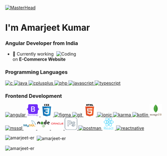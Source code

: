 [![MasterHead](https://blogger.googleusercontent.com/img/b/R29vZ2xl/AVvXsEgREJsCxBnjxB_XW2mu1YgaCVeDU7W6Mtf3-IdSfIMMCQJltyQ-MDojhspA4AImqwxax2bPvzbdSnBJKQaXPHdudVF6vJFztWQ14H9gfkMfJnDix8vkQTnImpTTSbjRCxbkRk8epj6d7xy9EEYkLFd3F31FGnz07mLnRVGC3pLhRw8y3K9ehB08wH-7SE74/s1600/Amarjeet%20Kumar.png)](https://amarjeet-er)

<h1 align="left">I'm Amarjeet Kumar</h1>
<h3 align="left">Angular Developer from India</h3>
<img align="right" alt="Coding" width="340" src="https://media.licdn.com/dms/image/D5603AQGo3Thg09geHg/profile-displayphoto-shrink_400_400/0/1703704807648?e=1719446400&v=beta&t=6epCIeibpUst86pJxnK8dpLdYAjKQzuwi55Sp-22GCc">


- 🔭 Currently working on **E-Commerce Website**

<p align="left"></p>
<h3 align="left">Programming Languages</h3>
<p align="left">
    <a href="https://www.cprogramming.com/" target="_blank" rel="noreferrer">
        <img src="https://blogger.googleusercontent.com/img/b/R29vZ2xl/AVvXsEhi5WwLvp-7HqBU2su6Px1ysDzStyVYY2YVJycYUSb3xw-MalCmD3JRoy7crtz2ARhVM6a62A7VHb66W9FVVQRXFJCuXAP5Euu030SSR4JCgDJX4_AGVesP6vrK3jjo7kJ8EGtktVMjA-wM62w1YiPSPdRbJY6sGWPpksVRddPt3MvYMX_IUJGYhhGIQxwX/s320/C-Programming.png"
            alt="c" width="150" height="50" />
    </a>
    <a href="https://www.java.com" target="_blank" rel="noreferrer">
        <img src="https://blogger.googleusercontent.com/img/b/R29vZ2xl/AVvXsEhNaKMrN2Tb90-yqv3O_VarCWMmXwx9z_1E5oCDOERILEn7nTre0V-fNJ8kFJd_2TzBGTyElT8ojjT3RZRxav8HZuIrOYXizbNp09ZWuihdGxAVm2TfMBJf0CeKi2LtuaJQIGb_x4boEeCpdLGHwvZ0Ov87fe68xnAxyuVAjOoNulUBM1PAyMdjavwnUAuY/s320/java-Programming.png"
            alt="java" width="150" height="50" />
    </a>
    <a href="https://www.w3schools.com/cpp/" target="_blank" rel="noreferrer">
        <img src="https://blogger.googleusercontent.com/img/b/R29vZ2xl/AVvXsEhbMCIyBiAGXCn1h0qrO-pbbUhAMO-58Fw9vSgeOEbIyKaaas6tB_RgHqXB_iyN2Ir1Tt0eR42nkZ9P3Eib8IiYVm22hTK7tOmV53YYVOYME3JJKnm60CC1t7wCIfrRn4hNwQE9AItqLpR32lgbQO3Uc9-o-5yS91c9WhDM2RxTvAXjmkr5ezwkXWmOQPRx/s320/C++-Programming.png"
            alt="cplusplus" width="150" height="50" />
    </a>
    <a href="https://www.php.net" target="_blank" rel="noreferrer">
        <img src="https://blogger.googleusercontent.com/img/b/R29vZ2xl/AVvXsEixnjx23CXHpgTRFf2MtrF7URm4qUsXZkCh_UT_yPeTvqXR667MdKDRyLRqjeGX7qc5W2lm7-4QFDsgrmpolaV3Cfi1t3-s1SRxi-HsKHSaWtQIq_OHgm0rsqL2AyaPvM5Hoiva7lB38ki12xHkF8eOvo5JaZHcIiyN6ZS3VXy0YPy1uwqsUrRmuywOyo9M/s200/php-Programming.png"
            alt="php" width="150" height="50" />
    </a>
    <a href="https://developer.mozilla.org/en-US/docs/Web/JavaScript" target="_blank" rel="noreferrer">
        <img src="https://blogger.googleusercontent.com/img/b/R29vZ2xl/AVvXsEij40NUJowjpcRUBnw6SjU56u5gUmZFaggl3vmJjl1CHHM5wQv9Imo_iOcfABRXcyEY0b0CQuHU04pMRS1GcviSaQ7HZwmJlh3NCWlWGqX09F0kDbCvoIv-DreTS6mr2irsx_DhKoO99zKke0alFk9ILDT7EmH7n77AQGly3E-kaRyPhpB3DYdRzYiOITMM/s200/js-Programming.png"
            alt="javascript" width="150" height="50" />
    </a>
    <a href="https://www.typescriptlang.org/" target="_blank" rel="noreferrer">
        <img src="https://blogger.googleusercontent.com/img/b/R29vZ2xl/AVvXsEjFzTU6yakVbkUad7E-7v_L942fWAmbiJm4ugQBWRWdxrhF-Z0xw4p2v5h7YKxGzW2F4AUCaYXskg2QG7kZJ8EJTCWg1qr00rwZOna7xBGelPamwnbYdt5rSYOCRPLFyV4Dk58NXDt4z8VHnMw3W_9HbdEedcShRnLTVtCNUPnV6dF4ireoaerZ1dyiGptS/s200/ts-Programming.png"
            alt="typescript" width="150" height="50" />
    </a>
<h3 align="left">Frontend Development</h3>
<a href="https://angular.io" target="_blank" rel="noreferrer">
    <img src="https://angular.io/assets/images/logos/angular/angular.svg" alt="angular" width="40" height="40" />
</a>
<a href="https://getbootstrap.com" target="_blank" rel="noreferrer">
    <img src="https://raw.githubusercontent.com/devicons/devicon/master/icons/bootstrap/bootstrap-plain-wordmark.svg"
        alt="bootstrap" width="40" height="40" />
</a>

<a href="https://www.w3schools.com/css/" target="_blank" rel="noreferrer">
    <img src="https://raw.githubusercontent.com/devicons/devicon/master/icons/css3/css3-original-wordmark.svg"
        alt="css3" width="40" height="40" />
</a>
<a href="https://www.figma.com/" target="_blank" rel="noreferrer">
    <img src="https://www.vectorlogo.zone/logos/figma/figma-icon.svg" alt="figma" width="40" height="40" />
</a>
<a href="https://git-scm.com/" target="_blank" rel="noreferrer">
    <img src="https://www.vectorlogo.zone/logos/git-scm/git-scm-icon.svg" alt="git" width="40" height="40" /> </a>
<a href="https://www.w3.org/html/" target="_blank" rel="noreferrer">
    <img src="https://raw.githubusercontent.com/devicons/devicon/master/icons/html5/html5-original-wordmark.svg"
        alt="html5" width="40" height="40" />
</a>
<a href="https://ionicframework.com" target="_blank" rel="noreferrer">
    <img src="https://upload.wikimedia.org/wikipedia/commons/d/d1/Ionic_Logo.svg" alt="ionic" width="40" height="40" />
</a>

<a href="https://karma-runner.github.io/latest/index.html" target="_blank" rel="noreferrer">
    <img src="https://raw.githubusercontent.com/detain/svg-logos/780f25886640cef088af994181646db2f6b1a3f8/svg/karma.svg"
        alt="karma" width="40" height="40" />
</a>
<a href="https://kotlinlang.org" target="_blank" rel="noreferrer">
    <img src="https://www.vectorlogo.zone/logos/kotlinlang/kotlinlang-icon.svg" alt="kotlin" width="40" height="40" />
</a>
<a href="https://www.mongodb.com/" target="_blank" rel="noreferrer">
    <img src="https://raw.githubusercontent.com/devicons/devicon/master/icons/mongodb/mongodb-original-wordmark.svg"
        alt="mongodb" width="40" height="40" />
</a>
<a href="https://www.microsoft.com/en-us/sql-server" target="_blank" rel="noreferrer">
    <img src="https://www.svgrepo.com/show/303229/microsoft-sql-server-logo.svg" alt="mssql" width="40" height="40" />
</a>
<a href="https://www.mysql.com/" target="_blank" rel="noreferrer">
    <img src="https://raw.githubusercontent.com/devicons/devicon/master/icons/mysql/mysql-original-wordmark.svg"
        alt="mysql" width="40" height="40" />
</a>
<a href="https://nodejs.org" target="_blank" rel="noreferrer">
    <img src="https://raw.githubusercontent.com/devicons/devicon/master/icons/nodejs/nodejs-original-wordmark.svg"
        alt="nodejs" width="40" height="40" />
</a>
<a href="https://www.oracle.com/" target="_blank" rel="noreferrer">
    <img src="https://raw.githubusercontent.com/devicons/devicon/master/icons/oracle/oracle-original.svg" alt="oracle"
        width="40" height="40" />
</a>
<a href="https://www.photoshop.com/en" target="_blank" rel="noreferrer">
    <img src="https://raw.githubusercontent.com/devicons/devicon/master/icons/photoshop/photoshop-line.svg"
        alt="photoshop" width="40" height="40" />
</a>

<a href="https://postman.com" target="_blank" rel="noreferrer">
    <img src="https://www.vectorlogo.zone/logos/getpostman/getpostman-icon.svg" alt="postman" width="40" height="40" />
</a>

<a href="https://reactjs.org/" target="_blank" rel="noreferrer">
    <img src="https://raw.githubusercontent.com/devicons/devicon/master/icons/react/react-original-wordmark.svg"
        alt="react" width="40" height="40" />
</a>
<a href="https://reactnative.dev/" target="_blank" rel="noreferrer">
    <img src="https://reactnative.dev/img/header_logo.svg" alt="reactnative" width="40" height="40" />
</a>

</p>

<p>
    <img align="left"
        src="https://github-readme-stats.vercel.app/api/top-langs?username=amarjeet-er&show_icons=true&locale=en&layout=compact"
        alt="amarjeet-er" />
</p>

<p>&nbsp;
    <img align="center" src="https://github-readme-stats.vercel.app/api?username=amarjeet-er&show_icons=true&locale=en"
        alt="amarjeet-er" />
</p>

<p><img align="center" src="https://github-readme-streak-stats.herokuapp.com/?user=amarjeet-er&" alt="amarjeet-er" />
</p>
